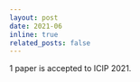 ```yaml
---
layout: post
date: 2021-06
inline: true
related_posts: false
---
```


1 paper is accepted to ICIP 2021.
